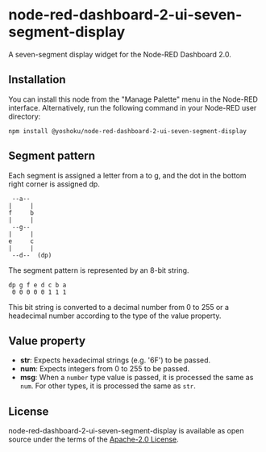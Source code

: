 # node-red-dashboard-2-ui-seven-segment-display

A seven-segment display widget for the Node-RED Dashboard 2.0.

## Installation

You can install this node from the "Manage Palette" menu in the Node-RED interface.
Alternatively, run the following command in your Node-RED user directory:

```
npm install @yoshoku/node-red-dashboard-2-ui-seven-segment-display
```

## Segment pattern

Each segment is assigned a letter from a to g, and the dot in the bottom right corner is assigned dp.

```
 --a--
|     |
f     b
|     |
 --g--
|     |
e     c
|     |
 --d--  (dp)
```

The segment pattern is represented by an 8-bit string.

```
dp g f e d c b a
 0 0 0 0 0 1 1 1
```

This bit string is converted to a decimal number from 0 to 255 or a headecimal number
according to the type of the value property.

## Value property

- **str**: Expects hexadecimal strings (e.g. '6F') to be passed.
- **num**: Expects integers from 0 to 255 to be passed.
- **msg**: When a `number` type value is passed, it is processed the same as `num`. For other types, it is processed the same as `str`.

## License

node-red-dashboard-2-ui-seven-segment-display is available as open source under
the terms of the [Apache-2.0 License](https://github.com/yoshoku/node-red-dashboard-2-ui-seven-segment-display/blob/main/LICENSE).
